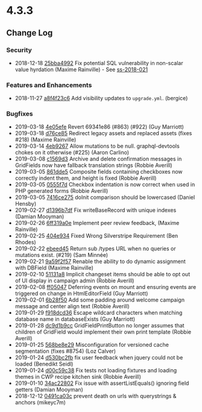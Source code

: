 # 4.3.3

<!--- Changes below this line will be automatically regenerated -->

## Change Log

### Security

 * 2018-12-18 [25bba4992](https://github.com/silverstripe/silverstripe-framework/commit/25bba49923a5a2cc90afcc64c58184b2fb0f2e20) Fix potential SQL vulnerability in non-scalar value hyrdation (Maxime Rainville) - See [ss-2018-021](https://www.silverstripe.org/download/security-releases/ss-2018-021)

### Features and Enhancements

 * 2018-11-27 [a8f4f23c6](https://github.com/silverstripe/silverstripe-framework/commit/a8f4f23c660474e965b510ba1bb04bf7a145d5b0) Add visibility updates to `upgrade.yml`. (bergice)

### Bugfixes

 * 2019-03-18 [4e05efe](https://github.com/silverstripe/silverstripe-asset-admin/commit/4e05efe8983fc9f963d55d4676287c09c44feb93) Revert 69341e86 (#863) (#922) (Guy Marriott)
 * 2019-03-18 [d76ce85](https://github.com/silverstripe/silverstripe-assets/commit/d76ce8535aba9cbf1c226963cb1003ef06aa24ac) Redirect legacy assets and replaced assets (fixes #218) (Maxime Rainville)
 * 2019-03-14 [4eb9267](https://github.com/silverstripe/silverstripe-graphql/commit/4eb92670244d95e7966971a8e8f0969ce08a5669) Allow mutations to be null. graphql-devtools chokes on it otherwise (#225) (Aaron Carlino)
 * 2019-03-08 [c1569d3](https://github.com/silverstripe/silverstripe-admin/commit/c1569d37adb5405a957d65c26fdd24c67a0ac1c4) Archive and delete confirmation messages in GridFields now have fallback translation strings (Robbie Averill)
 * 2019-03-05 [861dde5](https://github.com/silverstripe/silverstripe-admin/commit/861dde53822d23a7ab20bef4eae3f302a947e086) Composite fields containing checkboxes now correctly indent them, and height is fixed (Robbie Averill)
 * 2019-03-05 [0555f7d](https://github.com/silverstripe/silverstripe-admin/commit/0555f7d56593837f5163af8ddd586973e2c2223e) Checkbox indentation is now correct when used in PHP generated forms (Robbie Averill)
 * 2019-03-05 [7416ce275](https://github.com/silverstripe/silverstripe-framework/commit/7416ce275ba6384fe6e2685078d3cf02d0322218) doInit comparison should be lowercased (Daniel Hensby)
 * 2019-02-27 [d1396b7df](https://github.com/silverstripe/silverstripe-framework/commit/d1396b7dfe91138dcda53df0c0378281e7edb771) Fix writeBaseRecord with unique indexes (Damian Mooyman)
 * 2019-02-26 [6ff319a0e](https://github.com/silverstripe/silverstripe-framework/commit/6ff319a0e1c4cfc15e24580bac07dfef38702942) Implement peer review feedback, (Maxime Rainville)
 * 2019-02-25 [404e934](https://github.com/silverstripe/silverstripe-versioned/commit/404e9348c1209d50c729cd14b8de366a0a10b8bb) Fixed Wrong Silverstripe Requirement (Ben Rhodes)
 * 2019-02-22 [ebeed45](https://github.com/silverstripe/silverstripe-graphql/commit/ebeed4551a5e396febe224fa18796ee3a69bf170) Return sub /types URL when no queries or mutations exist. (#219) (Sam Minnée)
 * 2019-02-21 [9a59f2f57](https://github.com/silverstripe/silverstripe-framework/commit/9a59f2f57dfd5fe0f054b01404bc2bd958ad8d99) Renable the ability to do dynamic assignment with DBField (Maxime Rainville)
 * 2019-02-10 [51131a8](https://github.com/silverstripe/silverstripe-campaign-admin/commit/51131a8addaa687d8ff61917c5dc7c16f45795a7) Implicit changeset items should be able to opt out of UI display in campaign admin (Robbie Averill)
 * 2019-02-08 [ff05047](https://github.com/silverstripe/silverstripe-admin/commit/ff05047a5dc17aadec38a8a6eb6208742b025e92) Deferring events on mount and ensuring events are triggered on change in HtmlEditorField (Guy Marriott)
 * 2019-02-01 [6b28f50](https://github.com/silverstripe/silverstripe-campaign-admin/commit/6b28f5010af9fc61231e46d641180e45e04e1e56) Add some padding around welcome campaign message and center align text (Robbie Averill)
 * 2019-01-29 [f918dcd36](https://github.com/silverstripe/silverstripe-framework/commit/f918dcd36a177adb8abee751d27a809f25a0afab) Escape wildcard characters when matching database name in databaseExists (Guy Marriott)
 * 2019-01-28 [dc9d1b9cc](https://github.com/silverstripe/silverstripe-framework/commit/dc9d1b9cc0d3b14929fe2675282980a2750fb4cf) GridFieldPrintButton no longer assumes that children of GridField would implement their own print template (Robbie Averill)
 * 2019-01-25 [568be8e29](https://github.com/silverstripe/silverstripe-framework/commit/568be8e29b9a6f9205dd28a823ed5294cc95a590) Misconfiguration for versioned cache segmentation (fixes #8754) (Loz Calver)
 * 2019-01-24 [d530bc2fb](https://github.com/silverstripe/silverstripe-framework/commit/d530bc2fb6c8c290f1f75f39bc4ec898cc326cf1) fix user feedback when jquery could not be loaded (Benedikt Seidl)
 * 2019-01-24 [d00c59c38](https://github.com/silverstripe/silverstripe-framework/commit/d00c59c383dee270c9c1753dd8b64b8cd1b15489) Fix tests not loading fixtures and loading themes in CWP recipe kitchen sink (Robbie Averill)
 * 2019-01-10 [34ac22802](https://github.com/silverstripe/silverstripe-framework/commit/34ac228029a4609d993e8604aad16e72bd52ac9c) Fix issue with assertListEquals() ignoring field getters (Damian Mooyman)
 * 2018-12-12 [0491ca03c](https://github.com/silverstripe/silverstripe-framework/commit/0491ca03cfcbd81690c54cc00f6234675978ef39) prevent death on urls with querystrings & anchors (mikeyc7m)

